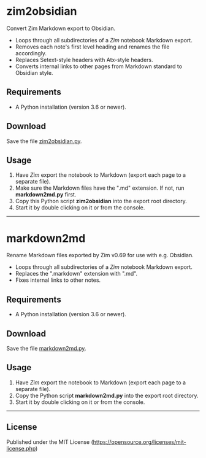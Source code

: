 # zim2obsidian

Convert Zim Markdown export to Obsidian.

- Loops through all subdirectories of a *Zim* notebook Markdown export.
- Removes each note's first level heading and renames the file accordingly. 
- Replaces Setext-style headers with Atx-style headers.
- Converts internal links to other pages from Markdown standard to Obsidian style.

## Requirements

- A Python installation (version 3.6 or newer).

## Download

Save the file [zim2obsidian.py](https://raw.githubusercontent.com/peter88213/markdown2md/main/src/zim2obsidian.py).

## Usage

1. Have *Zim* export the notebook to Markdown (export each page to a separate file). 
2. Make sure the Markdown files have the ".md" extension. If not, run **markdown2md.py** first.
3. Copy this Python script **zim2obsidian** into the export root directory. 
4. Start it by double clicking on it or from the console. 

---------

# markdown2md

Rename Markdown files exported by Zim v0.69 for use with e.g. Obsidian.

- Loops through all subdirectories of a *Zim* notebook Markdown export.
- Replaces the ".markdown" extension with ".md". 
- Fixes internal links to other notes.

## Requirements

- A Python installation (version 3.6 or newer).

## Download

Save the file [markdown2md.py](https://raw.githubusercontent.com/peter88213/markdown2md/main/src/markdown2md.py).

## Usage

1. Have *Zim* export the notebook to Markdown (export each page to a separate file). 
2. Copy the Python script **markdown2md.py** into the export root directory. 
3. Start it by double clicking on it or from the console. 

------------

## License

Published under the MIT License (https://opensource.org/licenses/mit-license.php)
